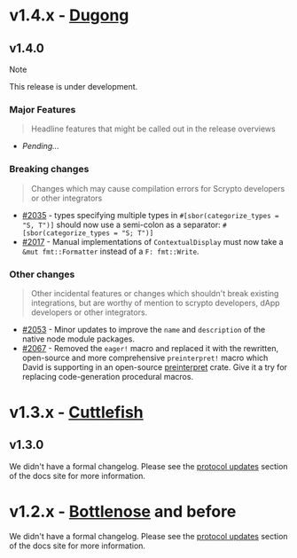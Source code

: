 <!--
> The purpose of this document is to be turned into:
> * Release Overviews (e.g. in github release notes or Discord/email announcements)
> * Detailed developer-facing release notes, to assist developers upgrading their scrypto or other integrations to the new version.
>
> It should be grouped by:
> # Protocol Update
> ## Version (Minor or patch)
> ### Subsections: Major Features | Breaking changes | Other changes
> 
> A new release should contain the following:

> [!NOTE]
> 
> This release is under development.

### Major Features

> Headline features that might be called out in the release overviews

* *Pending...*

### Breaking changes

> Changes which may cause compilation errors for Scrypto developers or other integrators

* *Pending...*

### Other changes

> Other incidental features or changes which shouldn't break existing integrations, but are worthy of mention to scrypto developers, dApp developers or other integrators.

* *Pending...*

-->

# v1.4.x - [Dugong](https://docs.radixdlt.com/docs/dugong)

## v1.4.0

> [!NOTE]
> 
> This release is under development.

### Major Features

> Headline features that might be called out in the release overviews

* *Pending...*

### Breaking changes

> Changes which may cause compilation errors for Scrypto developers or other integrators

* [#2035](https://github.com/radixdlt/radixdlt-scrypto/pull/2035) - types specifying multiple types in `#[sbor(categorize_types = "S, T")]` should now use a semi-colon as a separator: `#[sbor(categorize_types = "S; T")]`
* [#2017](https://github.com/radixdlt/radixdlt-scrypto/pull/2017) - Manual implementations of `ContextualDisplay` must now take a `&mut fmt::Formatter` instead of a `F: fmt::Write`.

### Other changes

> Other incidental features or changes which shouldn't break existing integrations, but are worthy of mention to scrypto developers, dApp developers or other integrators.

* [#2053](https://github.com/radixdlt/radixdlt-scrypto/pull/2053) - Minor updates to improve the `name` and `description` of the native node module packages.
* [#2067](https://github.com/radixdlt/radixdlt-scrypto/pull/2067) - Removed the `eager!` macro and replaced it with the rewritten, open-source and more comprehensive `preinterpret!` macro which David is supporting in an open-source [preinterpret](https://github.com/dhedey/preinterpret) crate. Give it a try for replacing code-generation procedural macros.

# v1.3.x - [Cuttlefish](https://docs.radixdlt.com/docs/cuttlefish)

## v1.3.0

We didn't have a formal changelog. Please see the [protocol updates](https://docs.radixdlt.com/docs/protocol-updates) section of the docs site for more information.

# v1.2.x - [Bottlenose](https://docs.radixdlt.com/docs/bottlenose) and before

We didn't have a formal changelog. Please see the [protocol updates](https://docs.radixdlt.com/docs/protocol-updates) section of the docs site for more information.